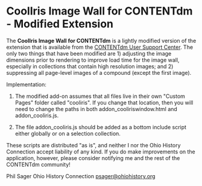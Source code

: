 # CoolIris Image Wall for CONTENTdm - Modified Extension

The **CoolIris Image Wall for CONTENTdm** is a lightly modified version of the
extension that is available from the [CONTENTdm User Support Center](http://www.contentdm.org/USC). The only two 
things that have been modified are 1) adjusting the image dimensions prior to rendering to improve
load time for the image wall, especially in collections that contain high resolution images; and 
2) suppressing all page-level images of a compound (except the first image). 

Implementation:

1) The modified add-on assumes that all files live in their own "Custom Pages" folder
called "cooliris". If you change that location, then you will need to change the paths in
both addon_cooliriswindow.html and addon_cooliris.js.

2) The file addon_cooliris.js should be added as a bottom include script either
globally or on a selection collection.

These scripts are distributed "as is", and neither I nor the Ohio History Connection 
accept liability of any kind. If you do make improvements on the application, however, 
please consider notifying me and the rest of the CONTENTdm community!

Phil Sager
Ohio History Connection
psager@ohiohistory.org